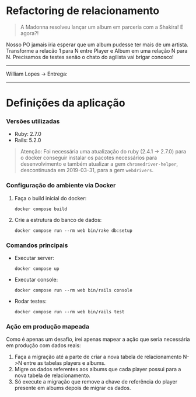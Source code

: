 # Refactoring de relacionamento

> A Madonna resolveu lançar um album em parceria com a Shakira! E agora?!

Nosso PO jamais iria esperar que um album pudesse ter mais de um artista. Transforme a relacão 1 para N entre Player e Album em uma relação N para N. Precisamos de testes senão o chato do agilista vai brigar conosco!

---

William Lopes -> Entrega:

---

# Definições da aplicação
### Versões utilizadas
* Ruby: 2.7.0
* Rails: 5.2.0

> Atenção: Foi necessária uma atualização do ruby (2.4.1 -> 2.7.0) para o docker conseguir instalar os pacotes necessários para desenvolvimento e também atualizar a gem `chromedriver-helper`, descontinuada em 2019-03-31, para a gem `webdrivers`.

### Configuração do ambiente via Docker
1. Faça o build inicial do docker:
    ```
    docker compose build
    ```
1. Crie a estrutura do banco de dados:
    ```
    docker compose run --rm web bin/rake db:setup
    ```
### Comandos principais
* Executar server:
    ```
    docker compose up
    ```
* Executar console:
    ```
    docker compose run --rm web bin/rails console
    ```
* Rodar testes:
    ```
    docker compose run --rm web bin/rails test
    ```
### Ação em produção mapeada
Como é apenas um desafio, irei apenas mapear a ação que seria necessária em produção com dados reais:
1. Faça a migração até a parte de criar a nova tabela de relacionamento N->N entre as tabelas players e albums.
1. Migre os dados referentes aos albums que cada player possui para a nova tabela de relacionamento.
1. Só execute a migração que remove a chave de referência do player presente em albums depois de migrar os dados.